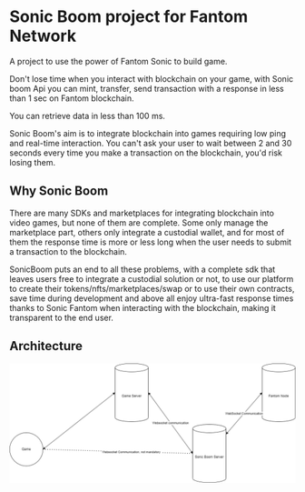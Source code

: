 # Sonic Boom project for Fantom Network

A project to use the power of Fantom Sonic to build game.

Don't lose time when you interact with blockchain on your game, with Sonic boom Api you can mint, transfer, send transaction with a response in less than 1 sec on Fantom blockchain.

You can retrieve data in less than 100 ms.

Sonic Boom's aim is to integrate blockchain into games requiring low ping and real-time interaction. You can't ask your user to wait between 2 and 30 seconds every time you make a transaction on the blockchain, you'd risk losing them.


## Why Sonic Boom

There are many SDKs and marketplaces for integrating blockchain into video games, but none of them are complete. Some only manage the marketplace part, others only integrate a custodial wallet, and for most of them the response time is more or less long when the user needs to submit a transaction to the blockchain.

SonicBoom puts an end to all these problems, with a complete sdk that leaves users free to integrate a custodial solution or not, to use our platform to create their tokens/nfts/marketplaces/swap or to use their own contracts, save time during development and above all enjoy ultra-fast response times thanks to Sonic Fantom when interacting with the blockchain, making it transparent to the end user.

## Architecture

![App schema](https://github.com/FtmSonic/SonicBoomApi/blob/master/schema.png?raw=true)
